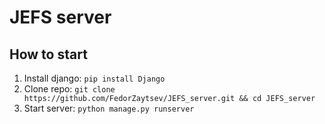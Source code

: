 # JEFS server

## How to start

1. Install django: `pip install Django`
1. Clone repo:
`git clone https://github.com/FedorZaytsev/JEFS_server.git && cd JEFS_server`
2. Start server: `python manage.py runserver`